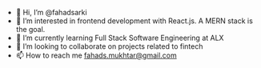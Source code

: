 - 👋 Hi, I’m @fahadsarki
- 👀 I’m interested in frontend development with React.js. A MERN stack is the goal.
- 🌱 I’m currently learning Full Stack Software Engineering at ALX
- 💞️ I’m looking to collaborate on projects related to fintech
- 📫 How to reach me fahads.mukhtar@gmail.com

<!---
fahadsarki/fahadsarki is a ✨ special ✨ repository because its `README.md` (this file) appears on your GitHub profile.
You can click the Preview link to take a look at your changes.
--->
